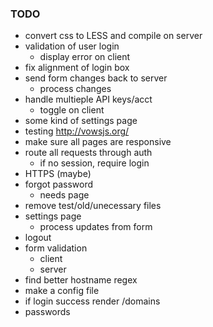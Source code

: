 ### TODO

- convert css to LESS and compile on server  
- validation of user login							
	- display error on client						
- fix alignment of login box						
- send form changes back to server					
	- process changes								
- handle multieple API keys/acct					
	- toggle on client								
- some kind of settings page						
- testing  http://vowsjs.org/
- make sure all pages are responsive				
- route all requests through auth					
	- if no session, require login
- HTTPS (maybe)										
- forgot password									
	- needs page									
- remove test/old/unecessary files					
- settings page										
	- process updates from form						
- logout											
- form validation
	- client										
	- server									
- find better hostname regex						
- make a config file								
- if login success render /domains					
- passwords 